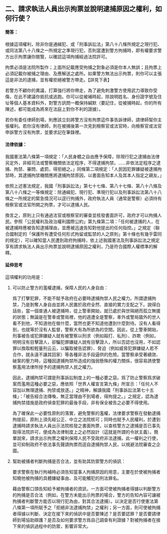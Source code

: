 ## 二、請求執法人員出示拘票並說明逮捕原因之權利，如何行使？

#### 簡答：

根據這項權利，除非你是通緝犯、或「刑事訴訟法」第八十八條所規定之現行犯、或同法第八十八條之一所規定之準現行犯，否則當遭到警方拘捕時，即有權要求警方出示拘票讓你閱覽，以確認這項拘捕經過法院許可。

拘票必須是法院所製作；上面所記載應受拘捕之對象必須是你本人無誤；且拘票上必須記載你被捕之理由、及應解送之處所。如果警方無法出示拘票，則你可以主張這是非法的逮捕，並有權拒絕被警方帶走。【詳見下表】

若警方不顧你的異議，打算強行將你帶走，為了避免刺激警方使用武力導致你受傷，在此不建議你抵抗或逃跑。你可以從被補時起，除說明姓名、身份證字號及住址等個人基本資料外，對警方訊問一概保持緘默（要記住，從被捕時起，你的所有陳述，都可能成為將來在法庭上對你不利的證據）。

若你有委任律師到場，則應該立刻將警方沒有拘票這件事告訴律師，請律師幫你主張權利。若你沒有律師，則在被捕後第一次見到檢察官或法官時，向檢察官或法官申訴警方沒有拘票，並要求記在筆錄裡。

#### 法律依據：

我國憲法第八條第一項規定：「人民身體之自由應予保障，除現行犯之逮捕由法律另定外，非經司法或警察機關依法定程序，不得逮捕拘禁。……非依法定程序之逮捕、拘禁、審問、處罰，得拒絕之。」同條第二項規定：「人民因犯罪嫌疑被逮捕拘禁時，其逮捕拘禁機關應將逮捕拘禁原因，以書面告知本人及其本人指定之親友。」

依照上述憲法規定，我國「刑事訴訟法」第七十七條、第八十七條、第八十八條及第八十八條之一等條規定：除通緝犯、現行犯、準現行犯以及刑事訴訟法第八十八條之一所規定的緊急情況可以逕行拘捕外，政府執法人員（通常是警察）必須持有檢察官或法官所開之拘票，才可以逮捕人民。

換言之，原則上只有通過法官或檢察官的審查並核發書面許可，政府才可以拘捕人民。參照「公民權利及政治權利國際公約」第九條第二項：「任何被逮捕的人，在被逮捕時應被告知逮捕理由，並應被迅速告知對他提出的任何指控。」之規定（聯合國制定的「保護所有遭受任何形式拘留或監禁的人之原則」第十條也有幾乎雷同的規定），可以確知當人民遭到政府拘捕時，依上述我國憲法及刑事訴訟法之規定享有請求執法人員出示拘票並說明逮捕原因之權利，乃是符合國際人權標準的解釋。

#### 延伸思考

這項權利的功用是：

1. 可以防止警方的濫權逮捕，保障人民的人身自由：

   爲了打擊犯罪，不能不賦予政府在必要時逮捕拘禁人民之權力。所謂逮捕拘禁，乃是剝奪人身自由並將人民置於政府全然、直接的實力支配之下。說得白話些，當一個普通人被逮捕時，從上警車開始，就已處於與世隔絕而孤立無援的狀態；無論是在警車或警局裡，他的週遭全是警察，車外或警局牆外的世人看不到他，不知道他在做什麼，當然也更不知道他遭到什麼對待。沒有人看得到，也就等於沒有人監督，警察大有為所欲為的空間。因此，從上警車開始，刑事被告或犯罪嫌疑人就有被警察以刑求（例如毆打、私刑）、詐欺（例如，明明沒有目擊證人，卻騙犯罪嫌疑人說有目擊證人，所以否認也沒用，不如認罪以換取較輕量刑云云，以騙取被告認罪）、脅迫（例如威脅犯罪嫌疑人若不合作，就永遠不讓其回家）等各種非法手段逼供的危險。當警察承受著績效、破案的壓力時，這種因逮捕拘禁所造成的強弱懸殊的權力關係，很容易誘使警察濫用法律所授予的逮捕拘禁人民之權力。

   因此，逮捕拘禁可謂是刑事訴訟制度上的一種必要之惡。爲了防止警察爲求破案而濫用這種必要之惡，應依照「世界人權宣言第九條」所宣示：「任何人不容加以無理逮捕、拘禁或放逐。」之精神，解讀我國「刑事訴訟法第七十五條」：「被告經合法傳喚，無正當理由不到場者，得拘提之。」之規定，認為逮捕拘禁措施是政府偵查犯罪的最後手段，非有保全被告之必要不得使用。

   為了確保此一必要性原則的落實，避免警察的濫權，法律要求警察在發動逮捕拘提前，原則上須先經公正、中立之法院核可；同時也賦予人民權利，於遭到逮捕時請求執法人員出示法院核發之書面拘票，以查核警方之逮捕是否已事先取得法院許可，便成為法律制度上之必然設計（這就是所謂的令狀主義）。簡單說來，請求出示拘票之權利保障人民不受政府非法逮捕，此一權利之行使，並可抑制政府不依法事先聲請拘票而逕自逮捕拘禁人民，以規避法院審查之企圖。

2. 幫助被捕者判斷拘捕是否合法，並有助其防禦警方的偵訊：

   要求警察在執行拘補時必須告知當事人拘捕原因的用意，主要在於使被拘捕者知曉他被拘捕的具體嫌疑事由、及可能觸犯的刑法罪名。

   藉由警察口頭告知給予被拘捕者的資訊，一方面可使被拘捕者得據以判斷警方的拘捕是否合法（例如，在警方未能出示拘票的場合，警方的告知內容可讓被拘捕者判斷警方能否以現行犯為由，對其合法逮捕）。以決定是否行使憲法第八條第一項所賦予之「拒絕非法逮捕拘禁」之權利；另一方面，則可使被拘捕者得據以判斷、決定在接下來的偵訊中是否要陳述？是否要認罪？是否要請律師到場協助辯護？是否及如何要求警方爲自己調查有利證據？對被拘捕者在接下來的偵訊過程中的防禦，影響非常大。

